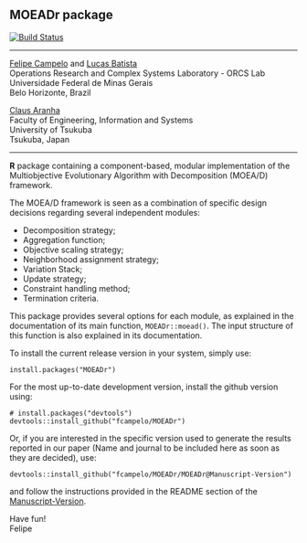 ## MOEADr package
[![Build Status](https://api.travis-ci.org/fcampelo/MOEADr.png)](https://travis-ci.org/fcampelo/MOEADr)

***

[Felipe Campelo](mailto:fcampelo@ufmg.br) and [Lucas Batista](mailto:lusoba@ufmg.br)  
Operations Research and Complex Systems Laboratory - ORCS Lab  
Universidade Federal de Minas Gerais  
Belo Horizonte, Brazil

  
[Claus Aranha](mailto:caranha@cs.tsukuba.ac.jp)  
Faculty of Engineering, Information and Systems  
University of Tsukuba  
Tsukuba, Japan

***

**R** package containing a component-based, modular implementation of the Multiobjective Evolutionary Algorithm with Decomposition (MOEA/D) framework. 

The MOEA/D framework is seen as a combination of specific design decisions regarding several independent modules:

- Decomposition strategy;  
- Aggregation function;  
- Objective scaling strategy;  
- Neighborhood assignment strategy;  
- Variation Stack;  
- Update strategy;  
- Constraint handling method;  
- Termination criteria.

This package provides several options for each module, as explained in the documentation of its main function, `MOEADr::moead()`. The input structure of this function is also explained in its documentation.

To install the current release version in your system, simply use:

```
install.packages("MOEADr")
```

For the most up-to-date development version, install the github version using:

```
# install.packages("devtools")
devtools::install_github("fcampelo/MOEADr")
```

Or, if you are interested in the specific version used to generate the results reported in our paper (Name and journal to be included here as soon as they are decided), use:

```
devtools::install_github("fcampelo/MOEADr/MOEADr@Manuscript-Version")
```

and follow the instructions provided in the README section of the [Manuscript-Version](https://github.com/fcampelo/MOEADr/tree/Manuscript-Version).


Have fun!  
Felipe
